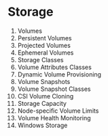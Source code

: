 # Storage

1. Volumes
2. Persistent Volumes
3. Projected Volumes
4. Ephemeral Volumes
5. Storage Classes
6. Volume Attributes Classes
7. Dynamic Volume Provisioning
8. Volume Snapshots
9. Volume Snapshot Classes
10. CSI Volume Cloning
11. Storage Capacity
12. Node-specific Volume Limits
13. Volume Health Monitoring
14. Windows Storage
